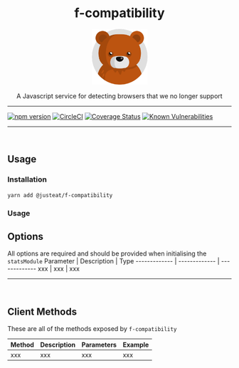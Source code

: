 <div align="center">

# f-compatibility

<img width="125" alt="Fozzie Bear" src="../../../bear.png" />

A Javascript service for detecting browsers that we no longer support

</div>

---

[![npm version](https://badge.fury.io/js/%40justeat%2Ff-compatibility.svg)](https://badge.fury.io/js/%40justeat%2Ff-compatibility)
[![CircleCI](https://circleci.com/gh/justeat/fozzie-components.svg?style=svg)](https://circleci.com/gh/justeat/workflows/fozzie-components)
[![Coverage Status](https://coveralls.io/repos/github/justeat/f-compatibility/badge.svg)](https://coveralls.io/github/justeat/f-compatibility)
[![Known Vulnerabilities](https://snyk.io/test/github/justeat/f-compatibility/badge.svg?targetFile=package.json)](https://snyk.io/test/github/justeat/f-compatibility?targetFile=package.json)

<hr></br>

## Usage

### Installation

```sh
yarn add @justeat/f-compatibility
```
### Usage

## Options
All options are required and should be provided when initialising the `statsModule`
Parameter | Description | Type
------------- | ------------- | -------------
xxx | xxx | xxx

<hr></br>

## Client Methods
These are all of the methods exposed by `f-compatibility`

Method | Description | Parameters | Example
------------- | ------------- | ------------- | -------------
xxx | xxx | xxx | xxx
</br>
